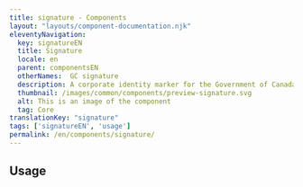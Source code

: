 ```yaml
---
title: signature - Components
layout: "layouts/component-documentation.njk"
eleventyNavigation:
  key: signatureEN
  title: Signature
  locale: en
  parent: componentsEN
  otherNames:  GC signature
  description: A corporate identity marker for the Government of Canada.
  thumbnail: /images/common/components/preview-signature.svg
  alt: This is an image of the component
  tag: Core
translationKey: "signature"
tags: ['signatureEN', 'usage']
permalink: /en/components/signature/
---
```


## Usage